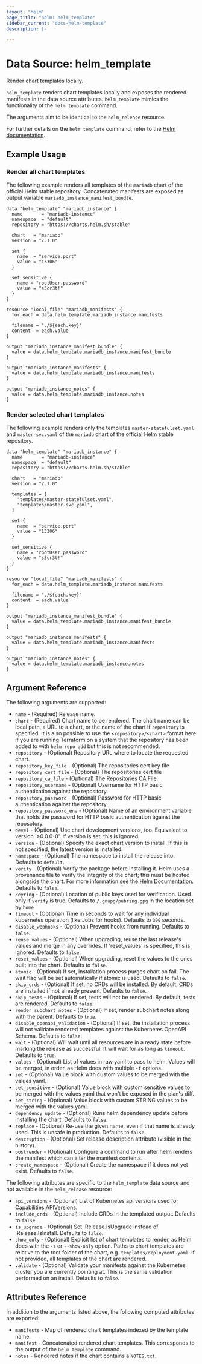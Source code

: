 ```yaml
---
layout: "helm"
page_title: "helm: helm_template"
sidebar_current: "docs-helm-template"
description: |-

---
```


# Data Source: helm_template

Render chart templates locally.

`helm_template` renders chart templates locally and exposes the rendered manifests in the data source attributes. `helm_template` mimics the functionality of the `helm template` command.

The arguments aim to be identical to the `helm_release` resource.

For further details on the `helm template` command, refer to the [Helm documentation](https://helm.sh/docs/helm/helm_template/).

## Example Usage

### Render all chart templates

The following example renders all templates of the `mariadb` chart of the official Helm stable repository. Concatenated manifests are exposed as output variable `mariadb_instance_manifest_bundle`.

```hcl
data "helm_template" "mariadb_instance" {
  name       = "mariadb-instance"
  namespace  = "default"
  repository = "https://charts.helm.sh/stable"

  chart   = "mariadb"
  version = "7.1.0"

  set {
    name  = "service.port"
    value = "13306"
  }

  set_sensitive {
    name = "rootUser.password"
    value = "s3cr3t!"
  }
}

resource "local_file" "mariadb_manifests" {
  for_each = data.helm_template.mariadb_instance.manifests

  filename = "./${each.key}"
  content  = each.value
}

output "mariadb_instance_manifest_bundle" {
  value = data.helm_template.mariadb_instance.manifest_bundle
}

output "mariadb_instance_manifests" {
  value = data.helm_template.mariadb_instance.manifests
}

output "mariadb_instance_notes" {
  value = data.helm_template.mariadb_instance.notes
}
```

### Render selected chart templates

The following example renders only the templates `master-statefulset.yaml` and `master-svc.yaml` of the `mariadb` chart of the official Helm stable repository.

```hcl
data "helm_template" "mariadb_instance" {
  name       = "mariadb-instance"
  namespace  = "default"
  repository = "https://charts.helm.sh/stable"

  chart   = "mariadb"
  version = "7.1.0"

  templates = [
    "templates/master-statefulset.yaml",
    "templates/master-svc.yaml",
  ]
  
  set {
    name  = "service.port"
    value = "13306"
  }

  set_sensitive {
    name = "rootUser.password"
    value = "s3cr3t!"
  }
}

resource "local_file" "mariadb_manifests" {
  for_each = data.helm_template.mariadb_instance.manifests

  filename = "./${each.key}"
  content  = each.value
}

output "mariadb_instance_manifest_bundle" {
  value = data.helm_template.mariadb_instance.manifest_bundle
}

output "mariadb_instance_manifests" {
  value = data.helm_template.mariadb_instance.manifests
}

output "mariadb_instance_notes" {
  value = data.helm_template.mariadb_instance.notes
}
```

## Argument Reference

The following arguments are supported:

* `name` - (Required) Release name.
* `chart` - (Required) Chart name to be rendered. The chart name can be local path, a URL to a chart, or the name of the chart if `repository` is specified. It is also possible to use the `<repository>/<chart>` format here if you are running Terraform on a system that the repository has been added to with `helm repo add` but this is not recommended.
* `repository` - (Optional) Repository URL where to locate the requested chart.
* `repository_key_file` - (Optional) The repositories cert key file
* `repository_cert_file` - (Optional) The repositories cert file
* `repository_ca_file` - (Optional) The Repositories CA File.
* `repository_username` - (Optional) Username for HTTP basic authentication against the repository.
* `repository_password` - (Optional) Password for HTTP basic authentication against the repository.
* `repository_password_env` - (Optional) Name of an environment variable that holds the password for HTTP basic authentication against the reposotory.
* `devel` - (Optional) Use chart development versions, too. Equivalent to version '>0.0.0-0'. If version is set, this is ignored.
* `version` - (Optional) Specify the exact chart version to install. If this is not specified, the latest version is installed.
* `namespace` - (Optional) The namespace to install the release into. Defaults to `default`.
* `verify` - (Optional) Verify the package before installing it. Helm uses a provenance file to verify the integrity of the chart; this must be hosted alongside the chart. For more information see the [Helm Documentation](https://helm.sh/docs/topics/provenance/). Defaults to `false`.
* `keyring` - (Optional) Location of public keys used for verification. Used only if `verify` is true. Defaults to `/.gnupg/pubring.gpg` in the location set by `home`
* `timeout` - (Optional) Time in seconds to wait for any individual kubernetes operation (like Jobs for hooks). Defaults to `300` seconds.
* `disable_webhooks` - (Optional) Prevent hooks from running. Defaults to `false`.
* `reuse_values` - (Optional) When upgrading, reuse the last release's values and merge in any overrides. If 'reset_values' is specified, this is ignored. Defaults to `false`.
* `reset_values` - (Optional) When upgrading, reset the values to the ones built into the chart. Defaults to `false`.
* `atomic` - (Optional) If set, installation process purges chart on fail. The wait flag will be set automatically if atomic is used. Defaults to `false`.
* `skip_crds` - (Optional) If set, no CRDs will be installed. By default, CRDs are installed if not already present. Defaults to `false`.
* `skip_tests` - (Optional) If set, tests will not be rendered. By default, tests are rendered. Defaults to `false`.
* `render_subchart_notes` - (Optional) If set, render subchart notes along with the parent. Defaults to `true`.
* `disable_openapi_validation` - (Optional) If set, the installation process will not validate rendered templates against the Kubernetes OpenAPI Schema. Defaults to `false`.
* `wait` - (Optional) Will wait until all resources are in a ready state before marking the release as successful. It will wait for as long as `timeout`. Defaults to `true`.
* `values` - (Optional) List of values in raw yaml to pass to helm. Values will be merged, in order, as Helm does with multiple `-f` options.
* `set` - (Optional) Value block with custom values to be merged with the values yaml.
* `set_sensitive` - (Optional) Value block with custom sensitive values to be merged with the values yaml that won't be exposed in the plan's diff.
* `set_string` - (Optional) Value block with custom STRING values to be merged with the values yaml.
* `dependency_update` - (Optional) Runs helm dependency update before installing the chart. Defaults to `false`.
* `replace` - (Optional) Re-use the given name, even if that name is already used. This is unsafe in production. Defaults to `false`.
* `description` - (Optional) Set release description attribute (visible in the history).
* `postrender` - (Optional) Configure a command to run after helm renders the manifest which can alter the manifest contents.
* `create_namespace` - (Optional) Create the namespace if it does not yet exist. Defaults to `false`.

The following attributes are specific to the `helm_template` data source and not available in the `helm_release` resource:

* `api_versions` - (Optional) List of Kubernetes api versions used for Capabilities.APIVersions.
* `include_crds` - (Optional) Include CRDs in the templated output. Defaults to `false`.
* `is_upgrade` - (Optional) Set .Release.IsUpgrade instead of .Release.IsInstall. Defaults to `false`.
* `show_only` - (Optional) Explicit list of chart templates to render, as Helm does with the `-s` or `--show-only` option. Paths to chart templates are relative to the root folder of the chart, e.g. `templates/deployment.yaml`. If not provided, all templates of the chart are rendered.
* `validate` - (Optional) Validate your manifests against the Kubernetes cluster you are currently pointing at. This is the same validation performed on an install. Defaults to `false`.

## Attributes Reference

In addition to the arguments listed above, the following computed attributes are exported:

* `manifests` - Map of rendered chart templates indexed by the template name.
* `manifest` - Concatenated rendered chart templates. This corresponds to the output of the `helm template` command.
* `notes` - Rendered notes if the chart contains a `NOTES.txt`.
